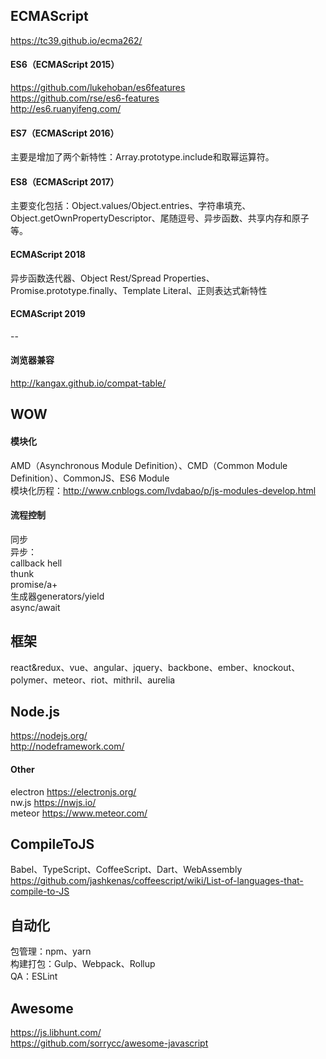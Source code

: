 ## ECMAScript
https://tc39.github.io/ecma262/   

#### ES6（ECMAScript 2015）
https://github.com/lukehoban/es6features  
https://github.com/rse/es6-features  
http://es6.ruanyifeng.com/   

#### ES7（ECMAScript 2016）
主要是增加了两个新特性：Array.prototype.include和取幂运算符。   

#### ES8（ECMAScript 2017）
主要变化包括：Object.values/Object.entries、字符串填充、Object.getOwnPropertyDescriptor、尾随逗号、异步函数、共享内存和原子等。   

#### ECMAScript 2018
异步函数迭代器、Object Rest/Spread Properties、Promise.prototype.finally、Template Literal、正则表达式新特性

#### ECMAScript 2019
--

#### 浏览器兼容
http://kangax.github.io/compat-table/   

## WOW
#### 模块化
AMD（Asynchronous Module Definition）、CMD（Common Module Definition）、CommonJS、ES6 Module  
模块化历程：http://www.cnblogs.com/lvdabao/p/js-modules-develop.html   
#### 流程控制  
   同步   
   异步：  
      callback hell  
      thunk  
      promise/a+  
      生成器generators/yield  
      async/await   

## 框架
react&redux、vue、angular、jquery、backbone、ember、knockout、polymer、meteor、riot、mithril、aurelia   

## Node.js
https://nodejs.org/  
http://nodeframework.com/  

#### Other
electron https://electronjs.org/  
nw.js https://nwjs.io/   
meteor https://www.meteor.com/  

## CompileToJS
Babel、TypeScript、CoffeeScript、Dart、WebAssembly  
https://github.com/jashkenas/coffeescript/wiki/List-of-languages-that-compile-to-JS   

## 自动化
包管理：npm、yarn  
构建打包：Gulp、Webpack、Rollup  
QA：ESLint   

## Awesome
https://js.libhunt.com/  
https://github.com/sorrycc/awesome-javascript   
